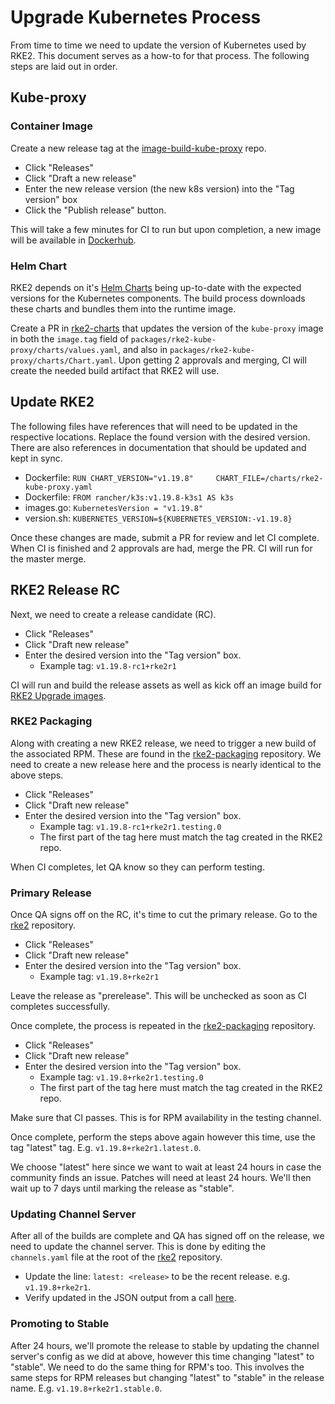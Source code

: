 # Upgrade Kubernetes Process

From time to time we need to update the version of Kubernetes used by RKE2. This document serves as a how-to for that process. The following steps are laid out in order.

##  Kube-proxy

### Container Image

Create a new release tag at the [image-build-kube-proxy](https://github.com/rancher/image-build-kube-proxy) repo.

* Click "Releases"
* Click "Draft a new release"
* Enter the new release version (the new k8s version) into the "Tag version" box
* Click the "Publish release" button. 

This will take a few minutes for CI to run but upon completion, a new image will be available in [Dockerhub](https://hub.docker.com/r/rancher/hardened-kube-proxy).

### Helm Chart

RKE2 depends on it's [Helm Charts](https://github.com/rancher/rke2-charts) being up-to-date with the expected versions for the Kubernetes components. The build process downloads these charts and bundles them into the runtime image.

Create a PR in [rke2-charts](https://github.com/rancher/rke2-charts) that updates the version of the `kube-proxy` image in both the `image.tag` field of `packages/rke2-kube-proxy/charts/values.yaml`, and also in `packages/rke2-kube-proxy/charts/Chart.yaml`. Upon getting 2 approvals and merging, CI will create the needed build artifact that RKE2 will use.

## Update RKE2

The following files have references that will need to be updated in the respective locations. Replace the found version with the desired version. There are also references in documentation that should be updated and kept in sync. 

* Dockerfile: `RUN CHART_VERSION="v1.19.8"     CHART_FILE=/charts/rke2-kube-proxy.yaml`
* Dockerfile: `FROM rancher/k3s:v1.19.8-k3s1 AS k3s`
* images.go:  `KubernetesVersion = "v1.19.8"`
* version.sh: `KUBERNETES_VERSION=${KUBERNETES_VERSION:-v1.19.8}`

Once these changes are made, submit a PR for review and let CI complete. When CI is finished and 2 approvals are had, merge the PR. CI will run for the master merge. 

## RKE2 Release RC

Next, we need to create a release candidate (RC). 

* Click "Releases"
* Click "Draft new release"
* Enter the desired version into the "Tag version" box. 
    * Example tag: `v1.19.8-rc1+rke2r1`

CI will run and build the release assets as well as kick off an image build for [RKE2 Upgrade images](https://hub.docker.com/r/rancher/rke2-upgrade/tags?page=1&ordering=last_updated).

### RKE2 Packaging

Along with creating a new RKE2 release, we need to trigger a new build of the associated RPM. These are found in the [rke2-packaging](https://github.com/rancher/rke2-packaging) repository. We need to create a new release here and the process is nearly identical to the above steps.

* Click "Releases"
* Click "Draft new release"
* Enter the desired version into the "Tag version" box. 
    * Example tag: `v1.19.8-rc1+rke2r1.testing.0`
    * The first part of the tag here must match the tag created in the RKE2 repo.

When CI completes, let QA know so they can perform testing.

### Primary Release

Once QA signs off on the RC, it's time to cut the primary release. Go to the [rke2](https://github.com/rancher/rke2) repository.

* Click "Releases"
* Click "Draft new release"
* Enter the desired version into the "Tag version" box. 
    * Example tag: `v1.19.8+rke2r1`

Leave the release as "prerelease". This will be unchecked as soon as CI completes successfully.

Once complete, the process is repeated in the [rke2-packaging](https://github.com/rancher/rke2-packaging) repository.

* Click "Releases"
* Click "Draft new release"
* Enter the desired version into the "Tag version" box. 
    * Example tag: `v1.19.8+rke2r1.testing.0`
    * The first part of the tag here must match the tag created in the RKE2 repo.

Make sure that CI passes. This is for RPM availability in the testing channel.

Once complete, perform the steps above again however this time, use the tag "latest" tag. E.g. `v1.19.8+rke2r1.latest.0`.

We choose "latest" here since we want to wait at least 24 hours in case the community finds an issue. Patches will need at least 24 hours. We'll then wait up to 7 days until marking the release as "stable".

### Updating Channel Server

After all of the builds are complete and QA has signed off on the release, we need to update the channel server. This is done by editing the `channels.yaml` file at the root of the [rke2](https://github.com/rancher/rke2) repository.

* Update the line: `latest: <release>` to be the recent release. e.g. `v1.19.8+rke2r1`.
* Verify updated in the JSON output from a call [here](https://update.rke2.io/).

### Promoting to Stable

After 24 hours, we'll promote the release to stable by updating the channel server's config as we did at above, however this time changing "latest" to "stable". We need to do the same thing for RPM's too. This involves the same steps for RPM releases but changing "latest" to "stable" in the release name. E.g. `v1.19.8+rke2r1.stable.0`.
